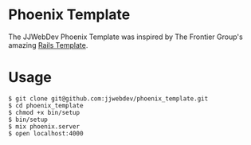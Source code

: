 # Phoenix Template

The JJWebDev Phoenix Template was inspired by The Frontier Group's amazing [Rails Template](https://github.com/jjwebdev/rails-template).

# Usage

```
$ git clone git@github.com:jjwebdev/phoenix_template.git
$ cd phoenix_template
$ chmod +x bin/setup
$ bin/setup
$ mix phoenix.server
$ open localhost:4000
```
